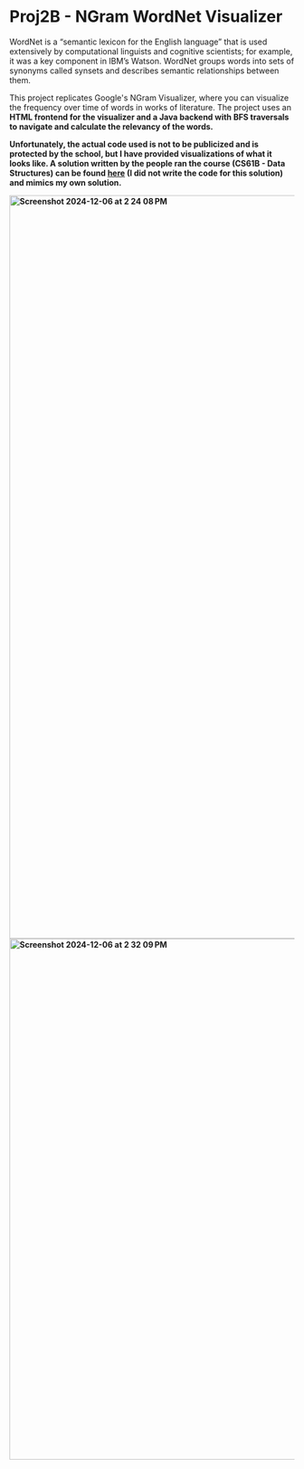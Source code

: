 # Proj2B - NGram WordNet Visualizer
WordNet is a “semantic lexicon for the English language” that is used extensively by computational linguists and cognitive scientists; for example,
 it was a key component in IBM’s Watson. WordNet groups words into sets of synonyms called synsets and describes semantic relationships between them.

This project replicates Google's NGram Visualizer, where you can visualize the frequency over time of words in works of literature. The project uses an <b r> HTML <b r> frontend
for the visualizer and a <b r> Java <b r> backend with BFS traversals to navigate and calculate the relevancy of the words.

Unfortunately, the actual code used is not to be publicized and is protected by the school, but I have provided visualizations of what it looks like. A solution written by the people
ran the course (CS61B - Data Structures) can be found [here](https://ngordnet.datastructur.es/) (I did not write the code for this solution) and mimics my own solution.


<img width="1314" alt="Screenshot 2024-12-06 at 2 24 08 PM" src="https://github.com/user-attachments/assets/6e0606dc-732d-4f09-b435-7dd181af2333">

<img width="921" alt="Screenshot 2024-12-06 at 2 32 09 PM" src="https://github.com/user-attachments/assets/694ca128-7641-48fb-96e1-e9e7a77e7595">


